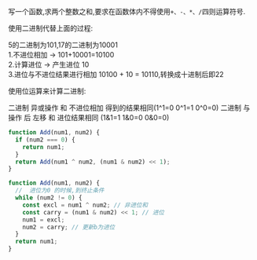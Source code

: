 写一个函数,求两个整数之和,要求在函数体内不得使用`+、-、*、/`四则运算符号. 

使用二进制代替上面的过程: 

5的二进制为101,17的二进制为10001 <br>
1.不进位相加 -> 101+10001=10100<br>
2.计算进位 -> 产生进位 10<br>
3.进位与不进位结果进行相加 10100 + 10 = 10110,转换成十进制后即22

使用位运算来计算二进制: 

二进制 异或操作 和 不进位相加 得到的结果相同(1^1=0 0^1=1 0^0=0)
二进制 与操作 后 左移 和 进位结果相同 (1&1=1 1&0=0 0&0=0)

```js
function Add(num1, num2) {
  if (num2 === 0) {
    return num1;
  }
  return Add(num1 ^ num2, (num1 & num2) << 1);
}

function Add(num1, num2) {
  //  进位为0 的时候,到终止条件
  while (num2 != 0) {
    const excl = num1 ^ num2; // 非进位和
    const carry = (num1 & num2) << 1; // 进位
    num1 = excl;
    num2 = carry; // 更新b为进位
  }
  return num1;
}

```